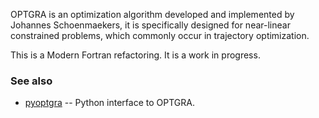 OPTGRA is an optimization algorithm developed and implemented by Johannes Schoenmaekers, it is specifically designed for near-linear constrained problems, which commonly occur in trajectory optimization.

This is a Modern Fortran refactoring. It is a work in progress.

### See also

  * [pyoptgra](https://github.com/esa/pyoptgra) -- Python interface to OPTGRA.